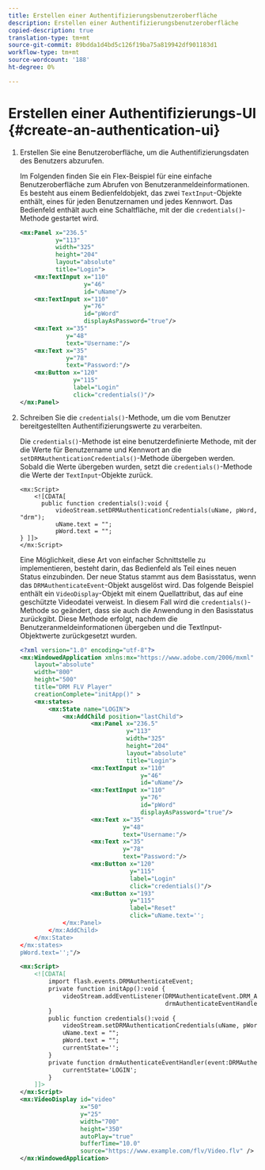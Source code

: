 ```yaml
---
title: Erstellen einer Authentifizierungsbenutzeroberfläche
description: Erstellen einer Authentifizierungsbenutzeroberfläche
copied-description: true
translation-type: tm+mt
source-git-commit: 89bdda1d4bd5c126f19ba75a819942df901183d1
workflow-type: tm+mt
source-wordcount: '188'
ht-degree: 0%

---
```



# Erstellen einer Authentifizierungs-UI {#create-an-authentication-ui}

1. Erstellen Sie eine Benutzeroberfläche, um die Authentifizierungsdaten des Benutzers abzurufen.

   Im Folgenden finden Sie ein Flex-Beispiel für eine einfache Benutzeroberfläche zum Abrufen von Benutzeranmeldeinformationen. Es besteht aus einem Bedienfeldobjekt, das zwei `TextInput`-Objekte enthält, eines für jeden Benutzernamen und jedes Kennwort. Das Bedienfeld enthält auch eine Schaltfläche, mit der die `credentials()`-Methode gestartet wird.

   ```xml
   <mx:Panel x="236.5"  
             y="113"  
             width="325"  
             height="204"  
             layout="absolute"  
             title="Login">  
       <mx:TextInput x="110"  
                     y="46"  
                     id="uName"/>  
       <mx:TextInput x="110"  
                     y="76"  
                     id="pWord"  
                     displayAsPassword="true"/>  
       <mx:Text x="35"  
                y="48"  
                text="Username:"/>  
       <mx:Text x="35"  
                y="78"  
                text="Password:"/>  
       <mx:Button x="120"  
                  y="115"  
                  label="Login"  
                  click="credentials()"/>  
   </mx:Panel>  
   ```

1. Schreiben Sie die `credentials()`-Methode, um die vom Benutzer bereitgestellten Authentifizierungswerte zu verarbeiten.

   Die `credentials()`-Methode ist eine benutzerdefinierte Methode, mit der die Werte für Benutzername und Kennwort an die `setDRMAuthenticationCredentials()`-Methode übergeben werden. Sobald die Werte übergeben wurden, setzt die `credentials()`-Methode die Werte der `TextInput`-Objekte zurück.

   ```
   <mx:Script> 
       <![CDATA[ 
         public function credentials():void { 
             videoStream.setDRMAuthenticationCredentials(uName, pWord, "drm"); 
             uName.text = ""; 
             pWord.text = ""; 
   } ]]> 
   </mx:Script> 
   ```

   Eine Möglichkeit, diese Art von einfacher Schnittstelle zu implementieren, besteht darin, das Bedienfeld als Teil eines neuen Status einzubinden. Der neue Status stammt aus dem Basisstatus, wenn das `DRMAuthenticateEvent`-Objekt ausgelöst wird. Das folgende Beispiel enthält ein `VideoDisplay`-Objekt mit einem Quellattribut, das auf eine geschützte Videodatei verweist. In diesem Fall wird die `credentials()`-Methode so geändert, dass sie auch die Anwendung in den Basisstatus zurückgibt. Diese Methode erfolgt, nachdem die Benutzeranmeldeinformationen übergeben und die TextInput-Objektwerte zurückgesetzt wurden.

   ```xml
   <?xml version="1.0" encoding="utf-8"?> 
   <mx:WindowedApplication xmlns:mx="https://www.adobe.com/2006/mxml" 
       layout="absolute" 
       width="800" 
       height="500" 
       title="DRM FLV Player" 
       creationComplete="initApp()" > 
       <mx:states> 
           <mx:State name="LOGIN"> 
               <mx:AddChild position="lastChild"> 
                       <mx:Panel x="236.5"  
                                 y="113"  
                                 width="325"  
                                 height="204"  
                                 layout="absolute"  
                                 title="Login"> 
                       <mx:TextInput x="110"  
                                     y="46"  
                                     id="uName"/> 
                       <mx:TextInput x="110"  
                                     y="76"  
                                     id="pWord"  
                                     displayAsPassword="true"/> 
                       <mx:Text x="35"  
                                y="48"  
                                text="Username:"/> 
                       <mx:Text x="35"  
                                y="78"  
                                text="Password:"/> 
                       <mx:Button x="120"  
                                  y="115"  
                                  label="Login"  
                                  click="credentials()"/> 
                       <mx:Button x="193"  
                                  y="115"  
                                  label="Reset"  
                                  click="uName.text=''; 
               </mx:Panel> 
           </mx:AddChild> 
       </mx:State> 
   </mx:states> 
   pWord.text='';"/> 
   
   <mx:Script> 
       <![CDATA[ 
           import flash.events.DRMAuthenticateEvent; 
           private function initApp():void { 
               videoStream.addEventListener(DRMAuthenticateEvent.DRM_AUTHENTICATE, 
                                            drmAuthenticateEventHandler); 
           } 
           public function credentials():void { 
               videoStream.setDRMAuthenticationCredentials(uName, pWord, "drm"); 
               uName.text = ""; 
               pWord.text = ""; 
               currentState=''; 
           } 
           private function drmAuthenticateEventHandler(event:DRMAuthenticateEvent):void { 
               currentState='LOGIN'; 
           } 
       ]]> 
   </mx:Script> 
   <mx:VideoDisplay id="video"  
                    x="50"  
                    y="25"  
                    width="700"  
                    height="350" 
                    autoPlay="true" 
                    bufferTime="10.0" 
                    source="https://www.example.com/flv/Video.flv" /> 
   </mx:WindowedApplication> 
   ```

